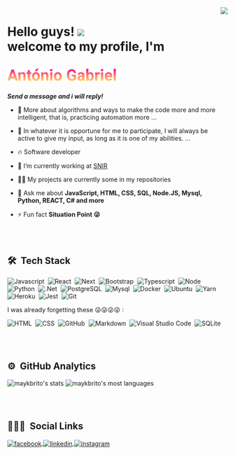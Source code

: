 <img align="right" height="590em" src="https://raw.githubusercontent.com/gist/Antonio-Gabriel/fe89aca264c72da46f77b253e4098544/raw/cecab4bbaf148f134940438fad1e13eb22160fc5/githubcard.svg"/>
<h1 align="left">
Hello guys!
<img 
src="https://raw.githubusercontent.com/kaueMarques/kaueMarques/master/hi.gif" width="30px">
<br> welcome to my profile, I'm <br> <br>
<img src="António Gabriel.png" alt="my gradient name"/>
</h1>
<em><p style="font-weight: 700;">Send a message and i will reply!</p></em>

-  🌱 More about algorithms and ways to make the code more and more intelligent, that is,       practicing automation more ...

-  👯 In whatever it is opportune for me to participate, I will always be active to give my input, as long as it is one of my abilities. ...

- 🔥 Software developer 

- 🔭 I’m currently working at [SNIR](http://snir.co.ao/)

- 👨‍💻 My projects are currently some in my repositories

- 💬 Ask me about **JavaScript, HTML, CSS, SQL, Node.JS, Mysql, Python, REACT, C# and more**

- ⚡ Fun fact **Situation Point 😜**

<br><br>

## 🛠 &nbsp;Tech Stack

![Javascript](https://img.shields.io/badge/-Javascript-05122A?style=flat&logo=Javascript)&nbsp;
![React](https://img.shields.io/badge/-React.Js-05122A?style=flat&logo=react)&nbsp;
![Next](https://img.shields.io/badge/-React.Js-05122A?style=flat&logo=next.js)&nbsp;
![Bootstrap](https://img.shields.io/badge/-Bootstrap-05122A?style=flat&logo=bootstrap)&nbsp;
![Typescript](https://img.shields.io/badge/-Typescript-05122A?style=flat&logo=typescript)&nbsp;
![Node](https://img.shields.io/badge/-Node-05122A?style=flat&logo=node.js)&nbsp;
![Python](https://img.shields.io/badge/-Python-05122A?style=flat&logo=python)&nbsp;
![.Net](https://img.shields.io/badge/-Python-05122A?style=flat&logo=dotnet)&nbsp;
![PostgreSQL](https://img.shields.io/badge/-PostgreSQL-05122A?style=flat&logo=postgresql)&nbsp;
![Mysql](https://img.shields.io/badge/-PostgreSQL-05122A?style=flat&logo=mysql)&nbsp;
![Docker](https://img.shields.io/badge/-Docker-05122A?style=flat&logo=docker)&nbsp;
![Ubuntu](https://img.shields.io/badge/-Ubuntu-05122A?style=flat&logo=ubuntu)&nbsp;
![Yarn](https://img.shields.io/badge/-Yarn-05122A?style=flat&logo=yarn)&nbsp;
![Heroku](https://img.shields.io/badge/-Heroku-05122A?style=flat&logo=heroku)&nbsp;
![Jest](https://img.shields.io/badge/-Jest-05122A?style=flat&logo=jest)&nbsp;
![Git](https://img.shields.io/badge/-Git-05122A?style=flat&logo=git)&nbsp;

I was already forgetting these 😜😜😜😜 : 

![HTML](https://img.shields.io/badge/-HTML-05122A?style=flat&logo=HTML5)&nbsp;
![CSS](https://img.shields.io/badge/-CSS-05122A?style=flat&logo=CSS3&logoColor=1572B6)&nbsp;
![GitHub](https://img.shields.io/badge/-GitHub-05122A?style=flat&logo=github)&nbsp;
![Markdown](https://img.shields.io/badge/-Markdown-05122A?style=flat&logo=markdown)&nbsp;
![Visual Studio Code](https://img.shields.io/badge/-Visual%20Studio%20Code-05122A?style=flat&logo=visual-studio-code&logoColor=007ACC)&nbsp;
![SQLite](https://img.shields.io/badge/-SQLite-05122A?style=flat&logo=sqlite)&nbsp;

<br><br>

## ⚙️ &nbsp;GitHub Analytics

<p align="left">
<img width="420em" src="https://github-readme-stats.vercel.app/api?username=Antonio-Gabriel&show_icons=true&theme=vision-friendly-dark" alt="maykbrito's stats"/>
<img width="400em" src="https://github-readme-stats.vercel.app/api/top-langs/?username=Antonio-Gabriel&layout=compact&theme=vision-friendly-dark" alt="maykbrito's most languages"/>
</p>

<br><br>

## 👨🏽‍🦲 &nbsp;Social Links

<p align="left">
<a href="https://www.facebook.com/antoniocampos.gabriel" target="_blank">
  <img align="center" src="https://img.shields.io/badge/-@antoniogabriel-05122A?style=flat&logo=facebook" alt="facebook"/>
</a>
<a href="https://www.linkedin.com/in/ant%C3%B3nio-gabriel-066b7a1a4/" target="_blank">
  <img align="center" src="https://img.shields.io/badge/-@antoniogabriel-05122A?style=flat&logo=linkedin" alt="linkedin"/>
</a>
<a href="https://www.instagram.com/lunaticcosem.jeito/" target="_blank">
 <img align="center" src="https://img.shields.io/badge/-@antoniogabriel-05122A?style=flat&logo=instagram" alt="instagram"/>
</a>

<!-- Past Readme -->

<!--
## Hello guys! 👋welcome to my profile

  My name is António Gabriel computer student and passionate about computing, 
  I'm a software developer.
  
  Skills: C#, PHP, JAVASCRIPT, PYTHON, HTML5, CSS3, REACT, FLASK

 🔭 I can't talk about it yet ...
 🌱 More about algorithms and ways to make the code more and more intelligent, that is, practicing automation more ...
 👯 In whatever it is opportune for me to participate, I will always be active to give my input, as long as it is one of my abilities. ...
 🤔 Subjects that will help me to grow more and more in the area in which I find myself and you also contribute to this to happen, I believe. ...
 💬 Ask me about ... movies, codes, life and the rest is to see more kk ...
 ⚡ Fun fact: Impostor Syntrome ...
-->
 
<!-- Icons -->
<!-- <code><img height="20" src="https://raw.githubusercontent.com/github/explore/80688e429a7d4ef2fca1e82350fe8e3517d3494d/topics/javascript/javascript.png"></code> -->
<!-- <code><img height="20" src="https://raw.githubusercontent.com/github/explore/80688e429a7d4ef2fca1e82350fe8e3517d3494d/topics/vue/vue.png"></code> -->
<!-- <code><img height="20" src="https://raw.githubusercontent.com/github/explore/80688e429a7d4ef2fca1e82350fe8e3517d3494d/topics/react/react.png"></code> -->
<!-- <code><img height="20" src="https://cdn.jsdelivr.net/gh/devicons/devicon/icons/bootstrap/bootstrap-plain-wordmark.svg"></code> -->
<!-- <code><img height="20" src="https://cdn.jsdelivr.net/gh/devicons/devicon/icons/typescript/typescript-original.svg"></code> -->
<!-- <code><img height="20" src="https://raw.githubusercontent.com/github/explore/80688e429a7d4ef2fca1e82350fe8e3517d3494d/topics/nodejs/nodejs.png"></code> -->
<!-- <code><img height="20" src="https://raw.githubusercontent.com/github/explore/80688e429a7d4ef2fca1e82350fe8e3517d3494d/topics/python/python.png"></code> -->
<!-- <code><img height="20" src="https://raw.githubusercontent.com/github/explore/80688e429a7d4ef2fca1e82350fe8e3517d3494d/topics/sql/sql.png"></code> -->
<!-- <code><img height="20" src="https://raw.githubusercontent.com/github/explore/80688e429a7d4ef2fca1e82350fe8e3517d3494d/topics/docker/docker.png"></code> -->
<!-- <code><img height="20" src="https://cdn.jsdelivr.net/gh/devicons/devicon/icons/chrome/chrome-original.svg"></code> -->
<!-- <code><img height="20" src="https://cdn.jsdelivr.net/gh/devicons/devicon/icons/ubuntu/ubuntu-plain.svg"></code> -->
<!-- <code><img height="20" src="https://cdn.jsdelivr.net/gh/devicons/devicon/icons/yarn/yarn-original.svg"></code> -->
<!-- <code><img height="20" src="https://cdn.jsdelivr.net/gh/devicons/devicon/icons/postgresql/postgresql-original-wordmark.svg"></code> -->
<!-- <code><img height="20" src="https://cdn.jsdelivr.net/gh/devicons/devicon/icons/linux/linux-original.svg"></code> -->
<!-- <code><img height="20" src="https://cdn.jsdelivr.net/gh/devicons/devicon/icons/heroku/heroku-plain-wordmark.svg"></code> -->
<!-- <code><img height="20" src="https://cdn.jsdelivr.net/gh/devicons/devicon/icons/jest/jest-plain.svg"></code> -->
<!-- <code><img height="20" src="https://raw.githubusercontent.com/github/explore/80688e429a7d4ef2fca1e82350fe8e3517d3494d/topics/git/git.png"></code> -->

<!-- Gradient Effect on Text -->
<!-- <strong style="
  background: -webkit-linear-gradient(#FF008E, #FFCD1E);
  -webkit-background-clip: text;
  -webkit-text-fill-color: transparent;
">António Gabriel</strong> -->